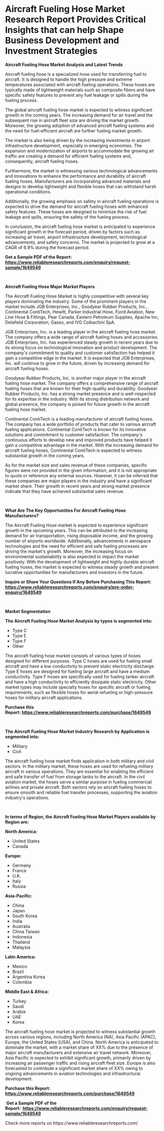 <p><h1>Aircraft Fueling Hose Market Research Report Provides Critical Insights that can help Shape Business Development and Investment Strategies</h1></p><p><strong>Aircraft Fueling Hose Market Analysis and Latest Trends</strong></p>
<p><p>Aircraft fueling hose is a specialized hose used for transferring fuel to aircraft. It is designed to handle the high pressure and extreme temperatures associated with aircraft fueling operations. These hoses are typically made of lightweight materials such as composite fibers and have specific safety features to prevent any fuel leakage or spills during the fueling process.</p><p>The global aircraft fueling hose market is expected to witness significant growth in the coming years. The increasing demand for air travel and the subsequent rise in aircraft fleet size are driving the market growth. Moreover, the growing adoption of advanced aircraft fueling systems and the need for fuel-efficient aircraft are further fueling market growth.</p><p>The market is also being driven by the increasing investments in airport infrastructure development, especially in emerging economies. The expansion and modernization of airports to accommodate the growing air traffic are creating a demand for efficient fueling systems and, consequently, aircraft fueling hoses.</p><p>Furthermore, the market is witnessing various technological advancements and innovations to enhance the performance and durability of aircraft fueling hoses. Manufacturers are incorporating advanced materials and designs to develop lightweight and flexible hoses that can withstand harsh operational conditions.</p><p>Additionally, the growing emphasis on safety in aircraft fueling operations is expected to drive the demand for aircraft fueling hoses with enhanced safety features. These hoses are designed to minimize the risk of fuel leakage and spills, ensuring the safety of the fueling process.</p><p>In conclusion, the aircraft fueling hose market is anticipated to experience significant growth in the forecast period, driven by factors such as increasing air travel, airport infrastructure development, technological advancements, and safety concerns. The market is projected to grow at a CAGR of 6.9% during the forecast period.</p></p>
<p><strong>Get a Sample PDF of the Report:&nbsp; <a href="https://www.reliableresearchreports.com/enquiry/request-sample/1649549">https://www.reliableresearchreports.com/enquiry/request-sample/1649549</a></strong></p>
<p>&nbsp;</p>
<p><strong>Aircraft Fueling Hose Major Market Players</strong></p>
<p><p>The Aircraft Fueling Hose Market is highly competitive with several key players dominating the industry. Some of the prominent players in the market include JGB Enterprises, Inc., Goodyear Rubber Products, Inc., Continental ContiTech, Hewitt, Parker Industrial Hose, Fjord Aviation, New Line Hose & Fittings, Pear Canada, Eastern Petroleum Supplies, Apache Inc, Delafield Corporation, Gasso, and IVG Colbachini SpA.</p><p>JGB Enterprises, Inc. is a leading player in the aircraft fueling hose market. The company offers a wide range of aircraft fueling hoses and accessories. JGB Enterprises, Inc. has experienced steady growth in recent years due to its strong focus on technological innovation and product development. The company's commitment to quality and customer satisfaction has helped it gain a competitive edge in the market. It is expected that JGB Enterprises, Inc. will continue to grow in the future, driven by increasing demand for aircraft fueling hoses.</p><p>Goodyear Rubber Products, Inc. is another major player in the aircraft fueling hose market. The company offers a comprehensive range of aircraft fueling hoses that are known for their high-quality and durability. Goodyear Rubber Products, Inc. has a strong market presence and is well-respected for its expertise in the industry. With its strong distribution network and global presence, the company is poised for future growth in the aircraft fueling hose market.</p><p>Continental ContiTech is a leading manufacturer of aircraft fueling hoses. The company has a wide portfolio of products that cater to various aircraft fueling applications. Continental ContiTech is known for its innovative solutions and commitment to customer satisfaction. The company's continuous efforts to develop new and improved products have helped it gain a competitive advantage in the market. With the increasing demand for aircraft fueling hoses, Continental ContiTech is expected to witness substantial growth in the coming years.</p><p>As for the market size and sales revenue of these companies, specific figures were not provided in the given information, and it is not appropriate to quote or reference any external sources. However, it can be inferred that these companies are major players in the industry and have a significant market share. Their growth in recent years and strong market presence indicate that they have achieved substantial sales revenue.</p></p>
<p>&nbsp;</p>
<p><strong>What Are The Key Opportunities For Aircraft Fueling Hose Manufacturers?</strong></p>
<p><p>The Aircraft Fueling Hose market is expected to experience significant growth in the upcoming years. This can be attributed to the increasing demand for air transportation, rising disposable income, and the growing number of airports worldwide. Additionally, advancements in aerospace technologies and the need for efficient and safe fueling processes are driving the market's growth. Moreover, the increasing focus on environmental sustainability is also expected to impact the market positively. With the development of lightweight and highly durable aircraft fueling hoses, the market is expected to witness steady growth and present lucrative opportunities for manufacturers and investors in the future.</p></p>
<p><strong>Inquire or Share Your Questions If Any Before Purchasing This Report: <a href="https://www.reliableresearchreports.com/enquiry/pre-order-enquiry/1649549">https://www.reliableresearchreports.com/enquiry/pre-order-enquiry/1649549</a></strong></p>
<p>&nbsp;</p>
<p><strong>Market Segmentation</strong></p>
<p><strong>The Aircraft Fueling Hose Market Analysis by types is segmented into:</strong></p>
<p><ul><li>Type C</li><li>Type E</li><li>Type F</li><li>Other</li></ul></p>
<p><p>The aircraft fueling hose market consists of various types of hoses designed for different purposes. Type C hoses are used for fueling small aircraft and have a low conductivity to prevent static electricity discharge. Type E hoses are designed for fueling large aircraft and have a medium conductivity. Type F hoses are specifically used for fueling tanker aircraft and have a high conductivity to efficiently dissipate static electricity. Other market types may include specialty hoses for specific aircraft or fueling requirements, such as flexible hoses for aerial refueling or high-pressure hoses for military aircraft applications.</p></p>
<p><strong>Purchase this Report:&nbsp;<a href="https://www.reliableresearchreports.com/purchase/1649549">https://www.reliableresearchreports.com/purchase/1649549</a></strong></p>
<p>&nbsp;</p>
<p><strong>The Aircraft Fueling Hose Market Industry Research by Application is segmented into:</strong></p>
<p><ul><li>Military</li><li>Civil</li></ul></p>
<p><p>The aircraft fueling hose market finds application in both military and civil sectors. In the military market, these hoses are used for refueling military aircraft in various operations. They are essential for enabling the efficient and safe transfer of fuel from storage tanks to the aircraft. In the civil aviation market, the hoses serve a similar purpose in fueling commercial airlines and private aircraft. Both sectors rely on aircraft fueling hoses to ensure smooth and reliable fuel transfer processes, supporting the aviation industry's operations.</p></p>
<p>&nbsp;</p>
<p><strong>In terms of Region, the Aircraft Fueling Hose Market Players available by Region are:</strong></p>
<p>
    <p> <strong> North America: </strong>
        <ul>
            <li>United States</li>
            <li>Canada</li>
        </ul>
        </p> 
    <p> <strong> Europe: </strong>
        <ul>
            <li>Germany</li>
            <li>France</li>
            <li>U.K.</li>
            <li>Italy</li>
            <li>Russia</li>
        </ul>
        </p> 
    <p> <strong> Asia-Pacific: </strong>
        <ul>
            <li>China</li>
            <li>Japan</li>
            <li>South Korea</li>
            <li>India</li>
            <li>Australia</li>
            <li>China Taiwan</li>
            <li>Indonesia</li>
            <li>Thailand</li>
            <li>Malaysia</li>
        </ul>
        </p> 
    <p> <strong> Latin America: </strong>
        <ul>
            <li>Mexico</li>
            <li>Brazil</li>
            <li>Argentina Korea</li>
            <li>Colombia</li>
        </ul>
        </p> 
    <p> <strong> Middle East & Africa: </strong>
        <ul>
            <li>Turkey</li>
            <li>Saudi</li>
            <li>Arabia</li>
            <li>UAE</li>
            <li>Korea</li>
        </ul>
    </p>
    </p>
<p><p>The aircraft fueling hose market is projected to witness substantial growth across various regions, including North America (NA), Asia Pacific (APAC), Europe, the United States (USA), and China. North America is anticipated to dominate the market, with a market share of XX% due to the presence of major aircraft manufacturers and extensive air travel network. Moreover, Asia Pacific is expected to exhibit significant growth, primarily driven by increasing air passenger traffic and rising aircraft fleet size. Europe is also forecasted to contribute a significant market share of XX% owing to ongoing advancements in aviation technologies and infrastructural development.</p></p>
<p><strong>Purchase this Report: <a href="https://www.reliableresearchreports.com/purchase/1649549">https://www.reliableresearchreports.com/purchase/1649549</a></strong></p>
<p>&nbsp;<strong>Get a Sample PDF of the Report:&nbsp;&nbsp;<a href="https://www.reliableresearchreports.com/enquiry/request-sample/1649549">https://www.reliableresearchreports.com/enquiry/request-sample/1649549</a></strong></p>
<p><strong></strong></p>
<p>Check more reports on https://www.reliableresearchreports.com/</p>